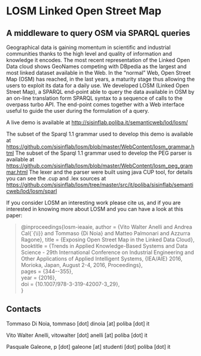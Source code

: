 LOSM Linked Open Street Map 
============================
A middleware to query OSM via SPARQL queries
---------------

Geographical data is gaining momentum in scientific and industrial communities thanks to the high level and quality of information and knowledge it encodes. The most recent representation of the Linked Open Data cloud shows GeoNames competing with DBpedia as the largest and most linked dataset available in the Web. In the “normal” Web, Open Street Map (OSM) has reached, in the last years, a maturity stage thus allowing the users to exploit its data for a daily use. We developed LOSM (Linked Open Street Map), a SPARQL end-point able to query the data available in OSM by an on-line translation form SPARQL syntax to a sequence of calls to the overpass turbo API. The end-point comes together with a Web interface useful to guide the user during the formulation of a query. 

A live demo is available at http://sisinflab.poliba.it/semanticweb/lod/losm/

The subset of the Sparql 1.1 grammar used to develop this demo is available at https://github.com/sisinflab/losm/blob/master/WebContent/losm_grammar.html
The subset of the Sparql 1.1 grammar used to develop the PEG parser is available at https://github.com/sisinflab/losm/blob/master/WebContent/losm_peg_grammar.html
The lexer and the parser were built using java CUP tool, for details you can see the .cup and .lex sources at https://github.com/sisinflab/losm/tree/master/src/it/poliba/sisinflab/semanticweb/lod/losm/sparl

If you consider LOSM an interesting work please cite us, and if you are interested in knowing more about LOSM and you can have a look at this paper:

> @inproceedings{losm-ieaaie, 
>  author    = {Vito Walter Anelli and Andrea Cal{\`{\i}} and Tommaso {Di Noia} and Matteo Palmonari and Azzurra Ragone}, 
>  title     = {Exposing Open Street Map in the Linked Data Cloud},  
>  booktitle = {Trends in Applied Knowledge-Based Systems and Data Science - 29th International Conference on Industrial Engineering and Other Applications of Applied Intelligent Systems, {IEA/AIE} 2016, Morioka, Japan, August 2-4, 2016, Proceedings},    
>  pages     = {344--355},    
>  year      = {2016},  
>  doi       = {10.1007/978-3-319-42007-3_29},  
> } 

Contacts
-------

   Tommaso Di Noia, tommaso [dot] dinoia [at] poliba [dot] it  
   
   Vito Walter Anelli, vitowalter [dot] anelli [at] poliba [dot] it 
   
   Pasquale Galeone, p [dot] galeone [at] studenti [dot] poliba [dot] it  
